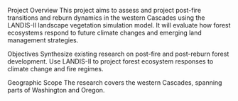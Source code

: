 Project Overview
This project aims to assess and project post-fire transitions and reburn dynamics in the western Cascades using the LANDIS-II landscape vegetation simulation model. It will evaluate how forest ecosystems respond to future climate changes and emerging land management strategies.

Objectives
Synthesize existing research on post-fire and post-reburn forest development.
Use LANDIS-II to project forest ecosystem responses to climate change and fire regimes.

Geographic Scope
The research covers the western Cascades, spanning parts of Washington and Oregon.